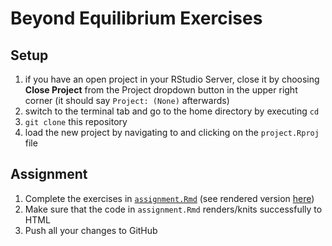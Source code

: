 # Beyond Equilibrium Exercises

## Setup

1. if you have an open project in your RStudio Server, close it by choosing **Close Project** from the Project dropdown button in the upper right corner (it should say `Project: (None)` afterwards)
2. switch to the terminal tab and go to the home directory by executing `cd`
3. `git clone` this repository
4. load the new project by navigating to and clicking on the `project.Rproj` file

## Assignment

 1. Complete the exercises in [`assignment.Rmd`](assignment.Rmd) (see rendered version [here](https://cub-stable-isotope-fractionation.github.io/assignment_hw6_beyond_equilibrium/assignment.html))
 2. Make sure that the code in `assignment.Rmd` renders/knits successfully to HTML
 3. Push all your changes to GitHub

